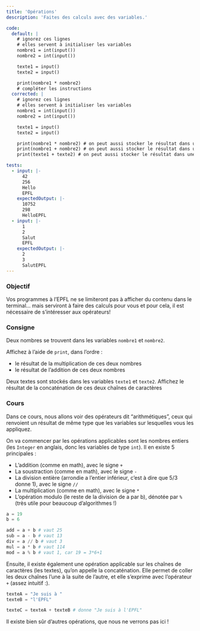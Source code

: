 ```yaml
---
title: 'Opérations'
description: 'Faites des calculs avec des variables.'

code:
  default: |
    # ignorez ces lignes
    # elles servent à initialiser les variables
    nombre1 = int(input())
    nombre2 = int(input())

    texte1 = input()
    texte2 = input()

    print(nombre1 * nombre2)
    # compléter les instructions
  corrected: |
    # ignorez ces lignes
    # elles servent à initialiser les variables
    nombre1 = int(input())
    nombre2 = int(input())

    texte1 = input()
    texte2 = input()

    print(nombre1 * nombre2) # on peut aussi stocker le résultat dans une variable intermédiaire
    print(nombre1 + nombre2) # on peut aussi stocker le résultat dans une variable intermédiaire
    print(texte1 + texte2) # on peut aussi stocker le résultat dans une variable intermédiaire

tests:
  - input: |-
      42
      256
      Hello
      EPFL
    expectedOutput: |-
      10752
      298
      HelloEPFL
  - input: |-
      1
      2
      Salut
      EPFL
    expectedOutput: |-
      2
      3
      SalutEPFL
---
```


### Objectif

Vos programmes à l’EPFL ne se limiteront pas à afficher du contenu dans le terminal… mais serviront à faire des calculs pour vous et pour cela, il est nécessaire de s’intéresser aux opérateurs!

### Consigne

Deux nombres se trouvent dans les variables `nombre1` et `nombre2`.

Affichez à l’aide de `print`, dans l’ordre :

- le résultat de la multiplication de ces deux nombres
- le résultat de l’addition de ces deux nombres

Deux textes sont stockés dans les variables `texte1` et `texte2`.
Affichez le résultat de la concaténation de ces deux chaînes de caractères

### Cours

Dans ce cours, nous allons voir des opérateurs dit “arithmétiques”, ceux qui renvoient un résultat de même type que les variables sur lesquelles vous les appliquez.

On va commencer par les opérations applicables sont les nombres entiers (les `Integer` en anglais, donc les variables de type `int`). Il en existe 5 principales :

- L’addition (comme en math), avec le signe `+`
- La soustraction (comme en math), avec le signe `-`
- La division entière (arrondie a l’entier inférieur, c’est à dire que 5/3 donne 1), avec le signe `//`
- La multiplication (comme en math), avec le signe `*`
- L’opération modulo (le reste de la division de a par b), dénotée par `%` (très utile pour beaucoup d’algorithmes !)

```python
a = 19
b = 6

add = a + b # vaut 25
sub = a - b # vaut 13
div = a // b # vaut 3
mul = a * b # vaut 114
mod = a % b # vaut 1, car 19 = 3*6+1
```

Ensuite, il existe également une opération applicable sur les chaînes de caractères (les textes), qu’on appelle la concaténation. Elle permet de coller les deux chaînes l’une à la suite de l’autre, et elle s’exprime avec l’opérateur `+` (assez intuitif :).

```python
texteA = "Je suis à "
texteB = "l'EPFL"

texteC = texteA + texteB # donne "Je suis à l'EPFL"
```

Il existe bien sûr d’autres opérations, que nous ne verrons pas ici !
